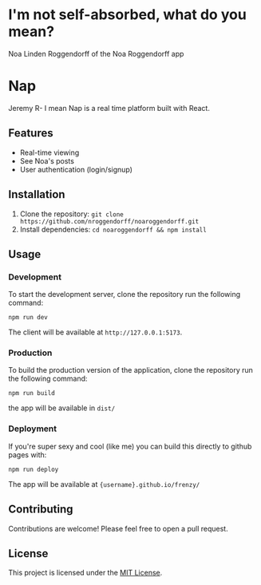 # I'm not self-absorbed, what do you mean?

Noa Linden Roggendorff of the Noa Roggendorff app

# Nap

Jeremy R- I mean Nap is a real time platform built with React.

## Features

- Real-time viewing
- See Noa's posts
- User authentication (login/signup)

## Installation

1. Clone the repository: `git clone https://github.com/nroggendorff/noaroggendorff.git`
2. Install dependencies: `cd noaroggendorff && npm install`

## Usage

### Development

To start the development server, clone the repository run the following command:

```
npm run dev
```

The client will be available at `http://127.0.0.1:5173`.

### Production

To build the production version of the application, clone the repository run the following command:

```
npm run build
```

the app will be available in `dist/`

### Deployment

If you're super sexy and cool (like me) you can build this directly to github pages with:

```
npm run deploy
```

The app will be available at `{username}.github.io/frenzy/`

## Contributing

Contributions are welcome! Please feel free to open a pull request.

## License

This project is licensed under the [MIT License](LICENSE).
